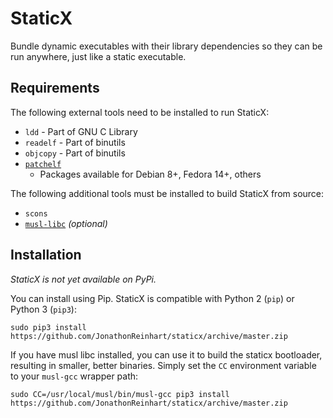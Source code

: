 StaticX
=======
Bundle dynamic executables with their library dependencies so they can be run
anywhere, just like a static executable.

## Requirements
The following external tools need to be installed to run StaticX:
- `ldd` - Part of GNU C Library
- `readelf` - Part of binutils
- `objcopy` - Part of binutils
- [`patchelf`](patchelf)
   - Packages available for Debian 8+, Fedora 14+, others

The following additional tools must be installed to build StaticX from source:
- `scons`
- [`musl-libc`](musl-libc) *(optional)*


## Installation

*StaticX is not yet available on PyPi.*

You can install using Pip.
StaticX is compatible with Python 2 (`pip`) or Python 3 (`pip3`):
```
sudo pip3 install https://github.com/JonathonReinhart/staticx/archive/master.zip
```

If you have musl libc installed, you can use it to build the staticx
bootloader, resulting in smaller, better binaries. Simply set the `CC`
environment variable to your `musl-gcc` wrapper path:
```
sudo CC=/usr/local/musl/bin/musl-gcc pip3 install https://github.com/JonathonReinhart/staticx/archive/master.zip
```


[patchelf]: https://nixos.org/patchelf.html
[musl-libc]: https://www.musl-libc.org/
